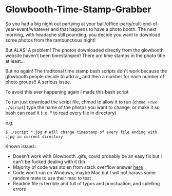 # Glowbooth-Time-Stamp-Grabber

So you had a big night out partying at your ball/office-party/cult-end-of-year-event/whatever and that happens to have a photo booth. The next morning, with headache still pounding, you decide you want to download some photos from the rambunctious night! 

But ALAS! A problem! The photos downloaded directly from the glowbooth website haven't been timestamped! There are time stamps in the photo title at least...

But no again! The traditonal time stamp bash scripts don't work because the glowbooth people decide to add a _ and then a number for each number of photo groups!! A serious issue.

To avoid this ever happening again I made this bash script

To run just download the script file, chmod to allow it to run (`chmod +rwx ./script`) type the name of the photos you want to change, or make it so bash can read it (i.e. * to read every file in directory)

e.g.
```
$ ./script *.jpg # Will change timestamp of every file ending with .jpg in current directory
```

Known issues:
- Doesn't work with Glowbooth .gifs, could probably be an easy fix but I can't be fucked dealing with it tbh
- Majority of code was stolen from stack overflow answer [here](https://stackoverflow.com/questions/31351739/how-can-i-change-a-files-timestamp-from-the-file-name-in-linux)
- Code won't run on Windows, maybe Mac but I will not harass some random mate to use their mac to test
- Readme file is terrible and full of typos and punctuation, and splelling errors
